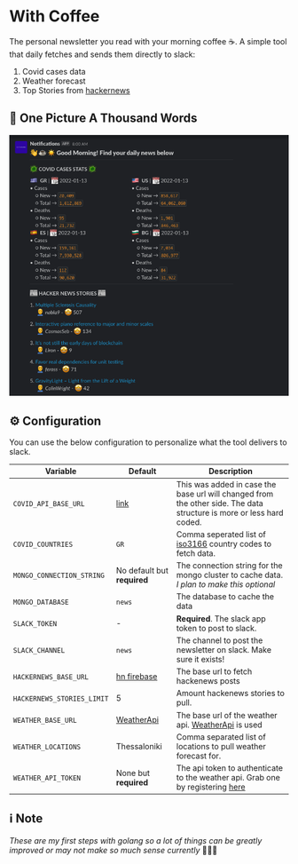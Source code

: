 # With Coffee

The personal newsletter you read with your morning coffee ☕️. A simple tool that daily fetches and sends them directly to slack:
1. Covid cases data
2. Weather forecast
3. Top Stories from [hackernews](https://news.ycombinator.com/)

## 🌉 One Picture A Thousand Words

![](images/snapshot.png)

## ⚙️ Configuration

You can use the below configuration to personalize what the tool delivers to slack.

Variable | Default | Description
---------|---------|------------
`COVID_API_BASE_URL` | [link](https://covid19.richdataservices.com/rds/api/query/int/jhu_country/select) | This was added in case the base url will changed from the other side. The data structure is more or less hard coded.
`COVID_COUNTRIES` | `GR` | Comma seperated list of [iso3166](https://en.wikipedia.org/wiki/ISO_3166-1_alpha-2) country codes to fetch data.
`MONGO_CONNECTION_STRING` | No default but **required** | The connection string for the mongo cluster to cache data. *I plan to make this optional*
`MONGO_DATABASE` | `news` | The database to cache the data
`SLACK_TOKEN` | - | **Required**. The slack app token to post to slack.
`SLACK_CHANNEL` | `news` | The channel to post the newsletter on slack. Make sure it exists!
`HACKERNEWS_BASE_URL` | [hn firebase](https://hacker-news.firebaseio.com/v0") | The base url to fetch hackenews posts
`HACKERNEWS_STORIES_LIMIT` | 5 | Amount hackenews stories to pull.
`WEATHER_BASE_URL` | [WeatherApi](https://www.weatherapi.com/) | The base url of the weather api. [WeatherApi](https://www.weatherapi.com/) is used
`WEATHER_LOCATIONS` | Thessaloniki | Comma separated list of locations to pull weather forecast for.
`WEATHER_API_TOKEN` | None but **required** | The api token to authenticate to the weather api. Grab one by registering [here](https://www.weatherapi.com/signup.aspx)


## ℹ️ Note

_These are my first steps with golang so a lot of things can be greatly improved or may not make so much sense currently_ 🤷🏽‍♂️

